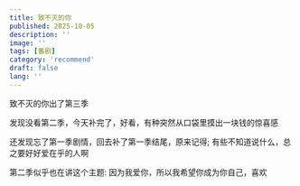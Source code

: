 ```yaml
---
title: 致不灭的你
published: 2025-10-05
description: ''
image: ''
tags: [番剧]
category: 'recommend'
draft: false 
lang: ''
---
```


致不灭的你出了第三季

发现没看第二季，今天补完了，好看，有种突然从口袋里摸出一块钱的惊喜感

还发现忘了第一季剧情，回去补了第一季结尾，原来记得; 有些不知道说什么，总之要好好爱在乎的人啊

第二季似乎也在讲这个主题: 因为我爱你，所以我希望你成为你自己，喜欢